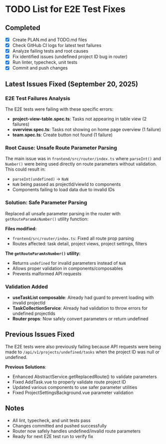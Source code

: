 # TODO List for E2E Test Fixes

## Completed
- [x] Create PLAN.md and TODO.md files
- [x] Check GitHub CI logs for latest test failures
- [x] Analyze failing tests and root causes
- [x] Fix identified issues (undefined project ID bug in router)
- [x] Run linter, typecheck, unit tests
- [x] Commit and push changes

## Latest Issues Fixed (September 20, 2025)

### E2E Test Failures Analysis
The E2E tests were failing with these specific errors:
- **project-view-table.spec.ts**: Tasks not appearing in table view (2 failures)
- **overview.spec.ts**: Tasks not showing on home page overview (1 failure)
- **team.spec.ts**: Create button not found (1 failure)

### Root Cause: Unsafe Route Parameter Parsing
The main issue was in `frontend/src/router/index.ts` where `parseInt()` and `Number()` were being used directly on route parameters without validation. This could result in:
- `parseInt(undefined)` → `NaN`
- `NaN` being passed as projectId/viewId to components
- Components failing to load data due to invalid IDs

### Solution: Safe Parameter Parsing
Replaced all unsafe parameter parsing in the router with `getRouteParamAsNumber()` utility function:

**Files modified:**
- `frontend/src/router/index.ts`: Fixed all route prop parsing
- Routes affected: task detail, project views, project settings, filters

**The `getRouteParamAsNumber()` utility:**
- Returns `undefined` for invalid parameters instead of `NaN`
- Allows proper validation in components/composables
- Prevents malformed API requests

### Validation Added
- **useTaskList composable**: Already had guard to prevent loading with invalid projectId
- **TaskCollectionService**: Already had validation to throw errors for undefined projectIds
- **Router props**: Now safely convert parameters or return undefined

## Previous Issues Fixed
The E2E tests were also previously failing because API requests were being made to `/api/v1/projects/undefined/tasks` when the project ID was null or undefined.

**Previous Solutions**:
- Enhanced AbstractService.getReplacedRoute() to validate parameters
- Fixed AddTask.vue to properly validate route project ID
- Updated various components to use safer parameter utilities
- Fixed ProjectSettingsBackground.vue parameter validation

## Notes
- All lint, typecheck, and unit tests pass
- Changes committed and pushed successfully
- Router now safely handles undefined/invalid route parameters
- Ready for next E2E test run to verify fix